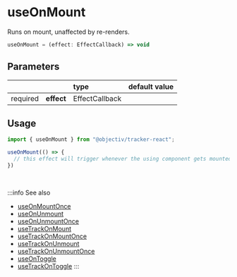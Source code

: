 # useOnMount

Runs on mount, unaffected by re-renders.

```ts
useOnMount = (effect: EffectCallback) => void
```

## Parameters
|          |            | type           | default value |
|:--------:|:-----------|:---------------|:--------------|
| required | **effect** | EffectCallback |               |

## Usage
```ts
import { useOnMount } from "@objectiv/tracker-react";
```

```ts
useOnMount(() => {
  // this effect will trigger whenever the using component gets mounted and not when it re-renders
})
```

<br />

:::info See also
- [useOnMountOnce](/tracking/react/api-reference/hooks/useOnMountOnce.md)
- [useOnUnmount](/tracking/react/api-reference/hooks/useOnUnmount.md)
- [useOnUnmountOnce](/tracking/react/api-reference/hooks/useOnUnmountOnce.md)
- [useTrackOnMount](/tracking/react/api-reference/hooks/useTrackOnMount.md)
- [useTrackOnMountOnce](/tracking/react/api-reference/hooks/useTrackOnMountOnce.md)
- [useTrackOnUnmount](/tracking/react/api-reference/hooks/useTrackOnUnmount.md)
- [useTrackOnUnmountOnce](/tracking/react/api-reference/hooks/useTrackOnUnmountOnce.md)
- [useOnToggle](/tracking/react/api-reference/hooks/useOnToggle.md)
- [useTrackOnToggle](/tracking/react/api-reference/hooks/useTrackOnToggle.md)
:::
